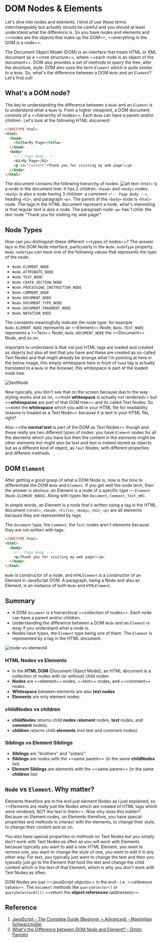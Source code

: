 # DOM Nodes & Elements

Let's dive into nodes and elements. I kind of use these terms interchangeably but actually should be careful and you should at least understand what the difference is. So you have nodes and elements and ==nodes are the objects that make up the DOM==, ==everything in the DOM is a node==.

The Document Object Model (DOM) is an interface that treats HTML or XML document as a ==tree structure==, where ==each node is an object of the document==. DOM also provides a set of methods to query the tree, alter the structure, style. DOM also uses the term `Element` _which is quite similar to a_ `Node`. So, what's the difference between a DOM `Node` and an `Element`? Let's find out!

## What's a DOM node?

The key to understanding the difference between a `Node` and an `Element` is to understand what a `Node` is. From a higher viewpoint, a DOM document consists of a ==hierarchy of nodes==. Each `Node` can have a parent and/or children. Let's look at the following HTML document:

```html
<!DOCTYPE html>
<html>
  <head>
    <title>My Page</title>
  </head>
  <body>
    <!-- Page Body -->
    <h2>My Page</h2>
    <p id="content">Thank you for visiting my web page!</p>
  </body>
</html>
```

The document contains the following hierarchy of nodes:
![alt text](../../../src/img/node-vs-element2.jpg)
`<html>` is a node in the document tree. It has 2 children: `<head>` and `<body>` nodes.
`<body>` is also a node having 3 children: a comment `<!-- Page Body -->`, heading `<h2>`, and paragraph `<p>`. The parent of the `<body>` node is `<html>` node.
The tags in the HTML document represent a node, what's interesting is that regular text is also a node. The paragraph node `<p>` has 1 child: the text node "Thank you for visiting my web page!".

## Node Types

How can you distinguish these different ==types of nodes==? The answer lays in the DOM Node interface, particularly in the `Node.nodeType` property. `Node.nodeType` can have one of the following values that represents the type of the node:

- `Node.ELEMENT_NODE`
- `Node.ATTRIBUTE_NODE`
- `Node.TEXT_NODE`
- `Node.CDATA_SECTION_NODE`
- `Node.PROCESSING_INSTRUCTION_NODE`
- `Node.COMMENT_NODE`
- `Node.DOCUMENT_NODE`
- `Node.DOCUMENT_TYPE_NODE`
- `Node.DOCUMENT_FRAGMENT_NODE`
- `Node.NOTATION_NODE`

The constants meaningfully indicate the node type: for example `Node.ELEMENT_NODE` represents an ==Element== Node, `Node.TEXT_NODE` represents a ==Text== Node, `Node.DOCUMENT_NODE` the ==Document== Node, and so on.

Important to understand is that not just HTML tags are loaded and created as objects but also all text that you have and these are created as so-called Text Nodes and that might already be strange what I'm pointing at here in the below image, this empty whitespace here in front of `head` tag is actually translated to a `Node` in the browser, this whitespace is part of the loaded node tree.

![textNode](../../img/textNode.jpg)

Now typically, you don't see that on the screen because due to the way styling works and so on, ==most **whitespace** is actually not rendered== but ==**whitespaces** are part of that DOM tree== and its called Text Nodes. So ==even the **whitespace** which you add in your HTML file for readability reasons is treated as a Text Node== because it is text in your HTML file, right?

Also ==the **normal text** is part of the DOM as Text Nodes== though and these really are two different types of nodes: you have `Element` nodes for all the elements which you have but then the content in the elements might be other elements but might also be text and text is indeed stored as objects but as a different kind of object, as `Text` Nodes, with different properties and different methods.

## DOM `Element`

After getting a good grasp of what a DOM Node is, now is the time to differentiate the DOM `Node` and `Element`.
If you get well the node term, then the answer is obvious: an Element is a node of a specific type — `Element` (`Node.ELEMENT_NODE`). Along with types like `Document`, `Comment`, `Text`, etc.

In simple words, an Element is a node that's written using a tag in the HTML document (`<html>`, `<head>`, `<title>`, `<body>`, `<h2>`, `<p>` are all elements because they are represented by tags.

The `Document` type, the `Comment`, the `Text` nodes aren't elements because they are not written with tags:

```html
<!DOCTYPE html>
<html>
  <body>
    <!-- Page Body -->
    <p>Thank you for visiting my web page!</p>
  </body>
</html>
```

`Node` is constructor of a node, and `HTMLElement` is a constructor of an Element in JavaScript DOM. A paragraph, being a Node and also an Element, is an instance of both `Node` and `HTMLElement`.

## Summary

- A DOM `document` is a hierarchical ==collection of nodes==. Each node can have a parent and/or children.
- Understanding the difference between a DOM `Node` and an `Element` is easy if you understand what a node is.
- Nodes have types, the `Element` type being one of them. The `Element` is represented by a tag in the HTML document.

![node-vs-element4](../../img/node-vs-element4.jpg)

### HTML Nodes vs Elements

- In the **HTML DOM** (Document Object Model), an HTML document is a collection of nodes with (or without) child nodes
- **Nodes** are ==element== nodes, ==text== nodes, and ==comment== nodes
- **Whitespace** between elements are also **text nodes**
- **Elements** are only element nodes.

### childNodes vs children

- **childNodes** returns child **nodes** (**element** nodes, **text** nodes, and **comment** nodes).
- **children** returns child **elements** (not text and comment nodes).

### Siblings vs Element Siblings

- **Siblings** are "brothers" and "sisters".
- **Siblings** are nodes with the ==same parent== (in the same **childNodes** list).
- **Element Siblings** are elements with the ==same parent== (in the same **children** list)

## `Node` vs `Element`. Why matter?

Elements therefore are in the end just element Nodes as I just explained, so ==Elements are really just the Nodes which are created of HTML tags which were rendered, NOT the text in there==. Now why does this matter? Because on Element nodes, on Elements therefore, you have special properties and methods to interact with the elements, to change their style, to change their content and so on.

You also have special properties or methods on Text Nodes but you simply don't work with Text Nodes as often as you will work with Elements because typically you want to add a new HTML Element, you want to remove one, you want to change the style of one, you want to edit it in any other way. For text, you typically just want to change the text and then you typically just go to the Element that hold the text and change the child content which is the text of that Element, which is why you don't work with Text Nodes as often.

DOM Nodes are just ==JavaScript objects== in the end - i.e. ==reference values==. The `document` methods like `querySelector()` or `querySelectorAll()` ==return the **object references** (addresses)==.

## Reference

1. [JavaScript - The Complete Guide (Beginner + Advanced) - Maximilian Schwarzmüller](https://www.udemy.com/course/javascript-the-complete-guide-2020-beginner-advanced/?utm_source=adwords&utm_medium=udemyads&utm_campaign=JavaScript_v.PROF_la.EN_cc.ROWMTA-B_ti.6368&utm_content=deal4584&utm_term=_._ag_130756014153_._ad_558386196906_._kw__._de_c_._dm__._pl__._ti_dsa-774930039569_._li_1011789_._pd__._&matchtype=&gclid=Cj0KCQjw0umSBhDrARIsAH7FCoeU9W1FhcfHq4JH6InuqwKQdlnXPY4wnIG6-ZrfGPJ6hyB9zTE0NW8aAvGkEALw_wcB)
2. [What's the Difference between DOM Node and Element? - Dmitri Pavlutin](https://dmitripavlutin.com/dom-node-element/)
